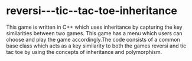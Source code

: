 # reversi---tic--tac-toe-inheritance
This game is written in C++ which uses inheritance by capturing the key similarities between two games. This game has a menu which users can choose and play the game accordingly.The code consists of a common base class which acts as a key similarity to both the games reversi and tic tac toe by using the concepts of inheritance and polymorphism.
